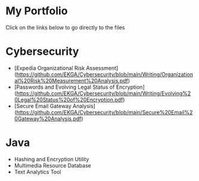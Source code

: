 # My Portfolio
Click on the links below to go directly to the files
# Cybersecurity
- [Expedia Organizational Risk Assessment] (https://github.com/EKGA/Cybersecurity/blob/main/Writing/Organizational%20Risk%20Measurement%20Analysis.pdf)
- [Passwords and Evolving Legal Status of Encryption] (https://github.com/EKGA/Cybersecurity/blob/main/Writing/Evolving%20Legal%20Status%20of%20Encryption.pdf)
- [Secure Email Gateway Analysis] (https://github.com/EKGA/Cybersecurity/blob/main/Secure%20Email%20Gateway%20Analysis.pdf)
# Java
- Hashing and Encryption Utility
- Multimedia Resource Database
- Text Analytics Tool
